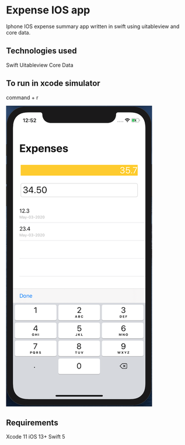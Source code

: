 # Expense IOS app
Iphone IOS expense summary app written in swift using uitableview and core data.

## Technologies used
Swift
Uitableview
Core Data

## To run in xcode simulator
command + r

![screen](screen.png)

## Requirements
Xcode 11
iOS 13+
Swift 5
